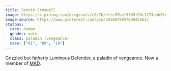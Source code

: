 ```yaml
---
title: Sennik Cromwell
image: https://i.pinimg.com/originals/c9/7b/ef/c97bef9f69f33c1274beb33ee4b04a04.jpg
image-source: https://www.pinterest.com/pin/201887995780042561/
statbox:
  race: human
  gender: male
  class: paladin (vengeance)
  case: ["01", "09", "10"]
---
```


Grizzled but fatherly Luminous Defender, a paladin of vengeance.
Now a member of [MAD](../orgs/mad).
